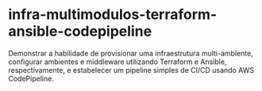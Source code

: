 # infra-multimodulos-terraform-ansible-codepipeline

Demonstrar a habilidade de provisionar uma infraestrutura multi-ambiente, configurar ambientes e middleware utilizando Terraform e Ansible, respectivamente, e estabelecer um pipeline simples de CI/CD usando AWS CodePipeline.
